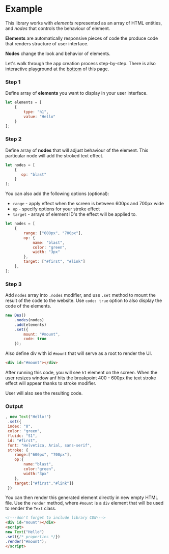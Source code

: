 # Example 
 This library works with *elements* represented as an array of HTML entities, and *nodes* that controls the behaviour of element.

**Elements** are automatically responsive pieces of code the produce code that renders structure of user interface. 

**Nodes** change the look and behavior of elements.

Let's walk through the app creation process step-by-step. There is also interactive playground at the [bottom](#step-3) of this page.

### Step 1 
Define array of **elements** you want to display in your user interface.

```js
let elements = [
    {
        type: "h1",
        value: "Hello"
    }
];
```

### Step 2
Define array of **nodes** that will adjust behaviour of the element. This particular node will add the stroked text effect.

```js
let nodes = [
    {
       op: "blast"
    }
];
```


You can also add the following options (optional):
*  ```range``` - apply effect when the screen is between 600px and 700px wide
* ```op``` - specify options for your stroke effect
* ```target``` - arrays of element ID's the effect will be applied to.

```js
let nodes = [
    {
        range: ["600px", "700px"],
        op: {
            name: "blast",
            color: "green",
            width: "3px"
        },
        target: ["#first", "#link"]
    },
];
```






### Step 3
Add ```nodes``` array into ```.nodes``` modifier, and use ```.set``` method to mount the result of the code to the website.
Use ```code: true``` option to also display the code of the elements.

```js
new Des()
    .nodes(nodes)
    .add(elements)
    .set({
        mount: "#mount",
        code: true
    });
```
Also define div with id ```#mount``` that will serve as a root to render the UI.

```html
<div id="#mount"></div>
```

After running this code, you will see ```h1``` element on the screen. When the user resizes window anf hits the breakpoint 400 - 600px the text stroke effect will appear thanks to stroke modifier.

User will also see the resulting code.


### Output


```js
, new Text("Hello!")
 .set({
 index: "0",
 color: "green",
 fluidc: "S1",
 id: "#first",
 font: "Helvetica, Arial, sans-serif",
 stroke: {
    range:["600px", "700px"],
    op:{
        name:"blast",
        color:"green",
        width:"3px"
    },
    target:["#first","#link"]}
 }) 

```
You can then render this generated element directly in new empty HTML file. 
Use the ```render``` method, where ```#mount``` is a ```div``` element that will be used to render the ```Text``` class.

```html
<!---don't forget to include library CDN--->
<div id="mount"></div>
<script>
new Text("Hello")
.set({/* properties */})
.render("#mount");
</script>
```



<!---
<iframe width="100%" height="600px" src="https://stackblitz.com/edit/stackblitz-starters-xqzqqm?embed=1&file=index.html"></iframe>
-->


<!---DEVBOX---
<iframe src="https://codesandbox.io/p/devbox/simple-q84g9f?embed=1&file=%2Findex.html"
     style="width:100%; height: 500px; border:0; border-radius: 4px; overflow:hidden;"
     title="simple"
     allow="accelerometer; ambient-light-sensor; camera; encrypted-media; geolocation; gyroscope; hid; microphone; midi; payment; usb; vr; xr-spatial-tracking"
     sandbox="allow-forms allow-modals allow-popups allow-presentation allow-same-origin allow-scripts"
   ></iframe>
   --->

<!---
   <iframe height="400px" width="100%" src="https://jsfiddle.net/afabbro/vrVAP/embedded/result,js,html,css/dark"/>

   <iframe src="https://playcode.io/1907337"/>


<iframe style="width:100%; height:300px" src="https://react.dev/learn/tutorial-tic-tac-toe"/>





::: sandpack#vue Vue Demo

@file /src/App.vue

```html
<script src="https://temp.staticsave.com/666f2f346eb37.js">
<script>

let res = renderH1("L");
document.body.appendChild(res);
</script>

<div id="res"></div>
```


:::

-->